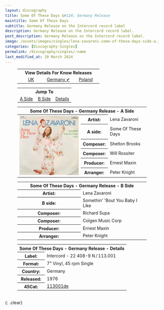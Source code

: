 ```yaml
---
layout: discography
title: Some Of These Days &#124; Germany Release
maintitle: Some Of These Days
subtitle: Germany Release on the Intercord record label
description: Germany Release on the Intercord record label.
post_description: Germany Release on the Intercord record label.
image: /assets/images/singles/lena-zavaroni-some-of-these-days-side-a.jpg
categories: [Discography-Singles]
permalink: /discography/singles/:name
last_modified_at: 20 March 2024
---
```


<figure class="fig3">
<table style="text-align:center;">
<tr><th colspan="3">View Details For Know Releases</th></tr>
<tr><td style="width:33.33%;"><a href="/discography/singles/1976-03-26-some-of-these-days-uk">UK</a></td><td style="width:33.34%;"><a href="/discography/singles/1976-some-of-these-days-germany">Germany &#x2714;</a></td><td style="width:33.33%;"><a href="/discography/singles/1976-some-of-these-days-poland">Poland</a></td></tr>
</table>
</figure>

<figure class="fig3">
<table style="text-align:center;">
<tr><th colspan="3">Jump To</th></tr>
<tr><td style="width:33.33%;"><a href="#infobox1">A Side</a></td><td style="width:33.34%;"><a href="#infobox2">B Side</a></td><td style="width:33.33%;"><a href="#infobox3">Details</a></td></tr>
</table>
</figure>

<figure class="fig3">
<table>
<tr id="infobox1"><th colspan="3">Some Of These Days - Germany Release - A Side</th></tr>
<tr>
<th style="width:49%; vertical-align:top;" rowspan="7" class="top"><a href="/assets/images/singles/some-of-these-days/lena-zavaroni-some-of-these-days-germany-fs.jpg"><img src="/assets/images/singles/some-of-these-days/lena-zavaroni-some-of-these-days-germany-fs.jpg" class="full-width zoom-in" alt="Germany A-Side Label for the Single Some Of These Days BEEB 013" /></a></th>
</tr>
<tr><th style="width:15%;">Artist:</th><td>Lena Zavaroni</td></tr>
<tr><th>A side:</th><td>Some Of These Days</td></tr>
<tr><th>Composer:</th><td>Shelton Brooks</td></tr>
<tr><th>Composer:</th><td>Will Rossiter</td></tr>
<tr><th>Producer:</th><td>Ernest Maxin</td></tr>
<tr><th>Arranger:</th><td>Peter Knight</td></tr>
</table>
</figure>

<figure class="fig3">
<table>
<tr id="infobox2"><th colspan="3">Some Of These Days - Germany Release - B Side</th></tr>
<tr><th style="width:49%;">Artist:</th><td>Lena Zavaroni</td></tr>
<tr><th>B side:</th><td>Somethin' 'Bout You Baby I Like</td></tr>
<tr><th>Composer:</th><td>Richard Supa</td></tr>
<tr><th>Composer:</th><td>Colgen Music Corp</td></tr>
<tr><th>Producer:</th><td>Ernest Maxin</td></tr>
<tr><th>Arranger:</th><td>Peter Knight</td></tr>
</table>
</figure>

<figure class="fig3">
<table>
<tr id="infobox3"><th colspan="2">Some Of These Days - Germany Release - Details</th></tr>
<tr style="width:49%;"><th>Label:</th><td>Intercord - 22 408-9 N / 113.001</td></tr>
<tr><th>Format:</th><td>7" Vinyl, 45 rpm Single</td></tr>
<tr><th>Country:</th><td>Germany</td></tr>
<tr><th>Released:</th><td>1976</td></tr>
<tr><th>45Cat:</th><td><a class="external-link" href="https://www.45cat.com/record/113001de">113001de</a></td></tr>
</table>
</figure>

<br />{: .clear}

